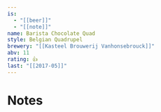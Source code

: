 ```yaml
---
is:
  - "[[beer]]"
  - "[[note]]"
name: Barista Chocolate Quad
style: Belgian Quadrupel
brewery: "[[Kasteel Brouwerij Vanhonsebrouck]]"
abv: 11
rating: 👍
last: "[[2017-05]]"
---
```

# Notes

